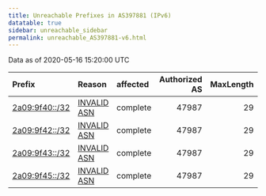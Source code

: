 ```yaml
---
title: Unreachable Prefixes in AS397881 (IPv6)
datatable: true
sidebar: unreachable_sidebar
permalink: unreachable_AS397881-v6.html
---
```


Data as of 2020-05-16 15:20:00 UTC


<div class="datatable-begin"></div>

| Prefix                                                 | Reason                                                                                                 | affected   |   Authorized AS |   MaxLength | Anchor                                         |   unreachable /48s |
|:-------------------------------------------------------|:-------------------------------------------------------------------------------------------------------|:-----------|----------------:|------------:|:-----------------------------------------------|-------------------:|
| [2a09:9f40::/32](https://stat.ripe.net/2a09:9f40::/32) | [INVALID ASN](https://rpki-validator.ripe.net/announcement-preview?asn=AS397881&prefix=2a09:9f40::/32) | complete   |           47987 |          29 | [RIPE](unreachable_RIPE_NCC_RPKI_Root-v6.html) |              65536 |
| [2a09:9f42::/32](https://stat.ripe.net/2a09:9f42::/32) | [INVALID ASN](https://rpki-validator.ripe.net/announcement-preview?asn=AS397881&prefix=2a09:9f42::/32) | complete   |           47987 |          29 | [RIPE](unreachable_RIPE_NCC_RPKI_Root-v6.html) |              65536 |
| [2a09:9f43::/32](https://stat.ripe.net/2a09:9f43::/32) | [INVALID ASN](https://rpki-validator.ripe.net/announcement-preview?asn=AS397881&prefix=2a09:9f43::/32) | complete   |           47987 |          29 | [RIPE](unreachable_RIPE_NCC_RPKI_Root-v6.html) |              65536 |
| [2a09:9f45::/32](https://stat.ripe.net/2a09:9f45::/32) | [INVALID ASN](https://rpki-validator.ripe.net/announcement-preview?asn=AS397881&prefix=2a09:9f45::/32) | complete   |           47987 |          29 | [RIPE](unreachable_RIPE_NCC_RPKI_Root-v6.html) |              65536 |

<div class="datatable-end"></div>